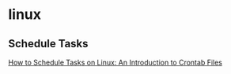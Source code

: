 # linux

## Schedule Tasks
[How to Schedule Tasks on Linux: An Introduction to Crontab Files](https://www.howtogeek.com/101288/how-to-schedule-tasks-on-linux-an-introduction-to-crontab-files/)  


